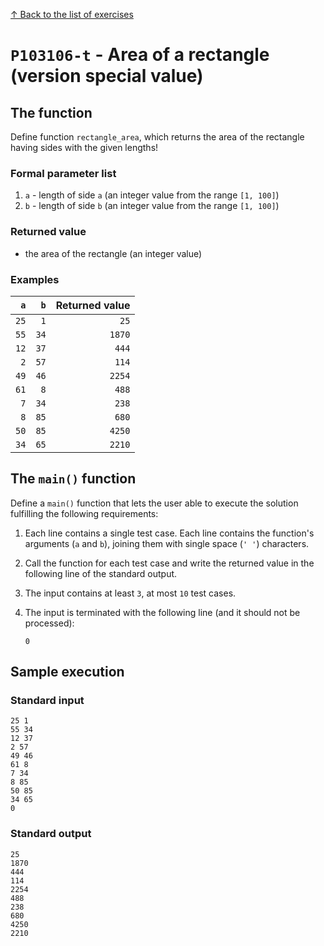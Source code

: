
[↑ Back to the list of exercises](./README.md)

# `P103106-t` - Area of a rectangle (version special value)

## The function

Define function `rectangle_area`, which returns the area of the rectangle having sides with the given lengths!

### Formal parameter list

1. `a` - length of side `a` (an integer value from the range `[1, 100]`)
1. `b` - length of side `b` (an integer value from the range `[1, 100]`)

### Returned value

* the area of the rectangle (an integer value)

### Examples

| `a` | `b` | Returned value | 
| ---: | ---: | --: | 
| `25` | `1` | `25` | 
| `55` | `34` | `1870` | 
| `12` | `37` | `444` | 
| `2` | `57` | `114` | 
| `49` | `46` | `2254` | 
| `61` | `8` | `488` | 
| `7` | `34` | `238` | 
| `8` | `85` | `680` | 
| `50` | `85` | `4250` | 
| `34` | `65` | `2210` | 

## The `main()` function

Define a `main()` function that lets the user able to execute the solution fulfilling the following requirements:

1. Each line contains a single test case. Each line contains the function's arguments (`a` and `b`), joining them with single space (`' '`) characters.
1. Call the function for each test case and write the returned value in the following line of the standard output.
1. The input contains at least `3`, at most `10` test cases.
1. The input is terminated with the following line (and it should not be processed):

	```
	0
	```

## Sample execution

### Standard input

```
25 1
55 34
12 37
2 57
49 46
61 8
7 34
8 85
50 85
34 65
0
```

### Standard output

```
25
1870
444
114
2254
488
238
680
4250
2210
```